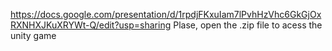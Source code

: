 
https://docs.google.com/presentation/d/1rpdjFKxuIam7lPvhHzVhc6GkGjOxRXNHXJKuXRYWt-Q/edit?usp=sharing
Plase, open the .zip file to acess the unity game
